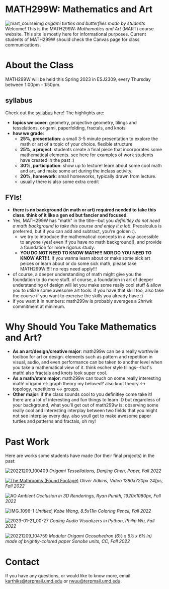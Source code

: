 # MATH299W: Mathematics and Art
![mart_courseimg](https://user-images.githubusercontent.com/45301066/213841144-48479980-b5f5-495c-9d65-b87163b08e65.jpg)
*origami turtles and butterflies made by students* 
Welcome! This is the MATH299W: _Mathematics and Art_ (MART) course website. This site is mostly here for informational purposes. Current students of MATH299W should check the Canvas page for class communications. 

# About the Class
MATH299W will be held this Spring 2023 in ESJ2309, every Thursday between 1:00pm - 1:50pm. 

## syllabus
Check out the [syllabus](https://docs.google.com/document/d/10lPdbCKJwJJ2NltWgZfxtPOLgljoapVZaiCwpV0Hadk/edit) here! The highlights are: 
- **topics we cover**: geometry, projective geometry, tilings and tesselations, origami, paperfolding, fractals, and knots 
- **how we grade**: 
  - **25%, presentation**: a small 3-5 minute presentation to explore the math or art of a topic of your choice. flexible structure
  - **25%, a project**: students create a final piece that incorporates some mathematical elements. see here for examples of work students have created in the past :) 
  - **30%, participation**: show up to lecture! learn about some cool math and art, and make some art during the inclass activity. 
  - **20%, homework**: small homeworks, typically drawn from lecture. 
  - usually there is also some extra credit

## FYIs!
- **there is no background (in math or art) required needed to take this class. think of it like a gen ed but fancier and focused**. 
- Yes, MATH299W has "math" in the title--but you *definitley do not need a math background to take this course and enjoy it a lot!*. Precalculus is preferred, but if you can add and subtract, you're golden :). 
  * we try to introduce the mathematical concepts in a way accessible to anyone (yes! even if you have no math background!), and provide a foundation for more rigorus study. 
  * **YOU DO NOT NEED TO KNOW MATH!!! NOR DO YOU NEED TO KNOW ART!!!**. if you wanna learn about or make some sick art peices or learn about or do some sick math, please take MATH299W!!!!! no reqs need apply!!!
- of course, a deeper understanding of math might give you the foundation to do more stuff. of course, a foundation in art of deeper understanding of design will let you make some really cool stuff & allow you to utilize some awesome art tools. if you have that skill too, also take the course if you want to exercise the skills you already have :) 
- if you want it in numbers: math299w is probably averages a 2hr/wk commitment at minimum.

# Why Should You Take Mathematics and Art?
- **As an art/design/creative major**: math299w can be a really worthwile toolbox for art or design. elements such as pattern and repetition in visual, audio, and even performance can be taken to another level when you take a mathematical view of it. think escher style tilings--that's math! also fractals and knots look super cool. 
- **As a math/stem major**: math299w can touch on some really interesting math! origami <-> graph theory my beloved? also knot theory <-> topology, repetitions <-> groups. 
- **Other major**: if the class sounds cool to you definitley come take it! there are a lot of interesting and fun things to learn :D 
but regardless of your background, what you'll get out of math299w is: observing some really cool and interesting interplay between two fields that you might not see interplay every day. also youll get to make awesome paper turtles and patterns and fractals, oh my! 

# Past Work 
Here are works some students have made (for their final projects) in the past: 

![20221209_100409](https://user-images.githubusercontent.com/45301066/213845270-7dc658cf-67c7-4985-a679-9b76c38d18a5.jpg)
*Origami Tessellations, Danjing Chen, Paper, Fall 2022*

[![The Mathrooms (Found Footage)](https://i.imgur.com/vKb2F1B.png)]([https://youtu.be/vt5fpE0bzSY](https://youtu.be/-FxE8Jv-qNA))
*Oliver Adkins, Video 1280x720px 24fps, Fall 2022*

![AO](https://user-images.githubusercontent.com/45301066/213845277-0d0b0911-baaa-4a2c-8c7d-625bb0c0d8e3.gif)
*Ambient Occlusion in 3D Renderings, Ryan Punith, 1920x1080px, Fall 2022*

![IMG_1096-1](https://user-images.githubusercontent.com/45301066/213845279-d3452831-5fa2-43dd-a022-ee1069528991.jpg)
*Untitled, Kobe Wang, 8.5x11in Coloring Pencil, Fall 2022*

![2023-01-21_00-27](https://user-images.githubusercontent.com/45301066/213845283-67c2a3ad-fbee-46df-9461-0a429369524d.png)
*Coding Audio Visualizers in Python, Philip Wu, Fall 2022*

![20221209_104759](https://user-images.githubusercontent.com/45301066/213845285-a001b9be-9dd4-4f14-972e-9095db689aeb.jpg)
*Modular Origami Ocosahedron (6½ x 6½ x 6½ in) made of brightly-colored paper Sonobe units, CC, Fall 2022*

# Contact 
If you have any questions, or would like to know more, email karthiks@terpmail.umd.edu or rwuu@terpmail.umd.edu. 

